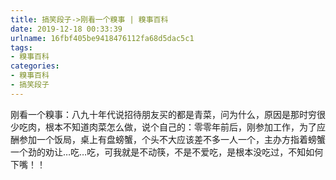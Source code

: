 ```yaml
---
title: 搞笑段子->刚看一个糗事 | 糗事百科
date: 2019-12-18 00:33:39
urlname: 16fbf405be9418476112fa68d5dac5c1
tags: 
- 糗事百科
categories:
- 糗事百科
- 搞笑段子
---
```

刚看一个糗事：八九十年代说招待朋友买的都是青菜，问为什么，原因是那时穷很少吃肉，根本不知道肉菜怎么做，说个自己的：零零年前后，刚参加工作，为了应酬参加一个饭局，桌上有盘螃蟹，个头不大应该差不多一人一个，主办方指着螃蟹一个劲的劝让…吃…吃，可我就是不动筷，不是不爱吃，是根本没吃过，不知如何下嘴！！


